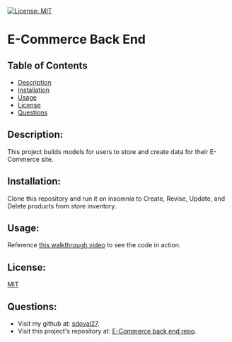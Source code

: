 [![License: MIT](https://img.shields.io/badge/License-MIT-yellow.svg)](https://opensource.org/licenses/MIT)
# E-Commerce Back End

## Table of Contents
- [Description](#description)
- [Installation](#installation)
- [Usage](#usage)
- [License](#license)
- [Questions](#questions)

## Description:
 This project builds models for users to store and create data for their E-Commerce site.

## Installation:
 Clone this repository and run it on insomnia to Create, Revise, Update, and Delete products from store inventory.

## Usage:
 Reference [this walkthrough video](https://drive.google.com/file/d/1BSdZG6MJ9I1fDu7s-AgCh6lLDi6CwUrW/view?usp=sharing) to see the code in action.

## License:
 [MIT](https://opensource.org/licenses/MIT)

## Questions:
 - Visit my github at: [sdoval27](https://github.com/sdoval27).
 - Visit this project's repository at: [E-Commerce back end repo](https://github.com/sdoval27/ecommerce-back-end).

